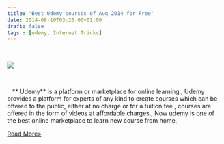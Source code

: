 ```yaml
---
title: 'Best Udemy courses of Aug 2014 for Free'
date: 2014-08-10T03:26:00+01:00
draft: false
tags : [udemy, Internet Tricks]
---
```


         

[![](http://2.bp.blogspot.com/-oQMkFgUom_8/U-bJr4r-nFI/AAAAAAAACHY/EYAj5TZUB1o/s1600/HeaderFreeCoupons-01.png)](http://2.bp.blogspot.com/-oQMkFgUom_8/U-bJr4r-nFI/AAAAAAAACHY/EYAj5TZUB1o/s1600/HeaderFreeCoupons-01.png)

               
  
   ** Udemy** is a platform or marketplace for online learning., Udemy provides a platform for experts of any kind to create courses which can be offered to the public, either at no charge or for a tuition fee , courses are offered in the form of videos at affordable charges., Now udemy is one of the best online marketplace to learn new course from home,  
  

[Read More»](https://fullyworkingtricks.blogspot.com/2014/08/best-udemy-courses-of-aug-2014-for-free.html#more)
